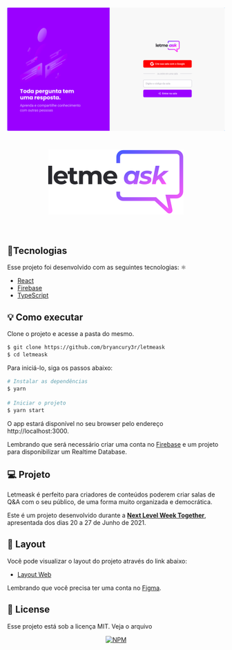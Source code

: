 <p align="center">
  <img alt="Letmeask" src="https://github.com/bryancury3r/letmeask/blob/main/image/Screenshot%20from%202021-07-07%2019-54-38.png" width="990px">
</p>

<h1 align="center">
    <img alt="Letmeask" src="https://github.com/bryancury3r/letmeask/blob/main/src/assets/images/logo.svg" />
</h1>

<br>

## 🚀Tecnologias

Esse projeto foi desenvolvido com as seguintes tecnologias: ⚛️

- [React](https://reactjs.org)
- [Firebase](https://firebase.google.com/)
- [TypeScript](https://www.typescriptlang.org/)

## 💡 Como executar

Clone o projeto e acesse a pasta do mesmo.

```bash
$ git clone https://github.com/bryancury3r/letmeask
$ cd letmeask
```

Para iniciá-lo, siga os passos abaixo:
```bash
# Instalar as dependências
$ yarn

# Iniciar o projeto
$ yarn start
```
O app estará disponível no seu browser pelo endereço http://localhost:3000.

Lembrando que será necessário criar uma conta no [Firebase](https://firebase.google.com/) e um projeto para disponibilizar um Realtime Database.

## 💻 Projeto

Letmeask é perfeito para criadores de conteúdos poderem criar salas de Q&A com o seu público, de uma forma muito organizada e democrática. 

Este é um projeto desenvolvido durante a **[Next Level Week Together](https://nextlevelweek.com/)**, apresentada dos dias 20 a 27 de Junho de 2021.


## 🔖 Layout

Você pode visualizar o layout do projeto através do link abaixo:

- [Layout Web](https://www.figma.com/file/u0BQK8rCf2KgzcukdRRCWh/Letmeask/duplicate) 

Lembrando que você precisa ter uma conta no [Figma](http://figma.com/).

## 📝 License

Esse projeto está sob a licença MIT. Veja o arquivo <p align="center"> [![NPM](https://img.shields.io/npm/l/react)](https://github.com/bryancury3r/letmeask/blob/main/LICENSE)</p>

